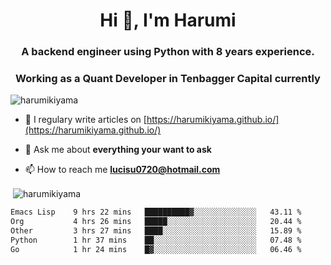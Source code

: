 <h1 align="center">Hi 👋, I'm Harumi</h1>
<h3 align="center">A backend engineer using <b>Python</b> with 8 years experience.</h3>
<h3 align="center">Working as a Quant Developer in <b>Tenbagger Capital</b> currently</h3>

<p align="left"> <img src="https://komarev.com/ghpvc/?username=harumikiyama" alt="harumikiyama" /> </p>


- 📝 I regulary write articles on [https://harumikiyama.github.io/](https://harumikiyama.github.io/)

- 💬 Ask me about **everything your want to ask**

- 📫 How to reach me **lucisu0720@hotmail.com**

<p>&nbsp;<img align="center" src="https://github-readme-stats.vercel.app/api?username=harumikiyama&show_icons=true" alt="harumikiyama" /></p>


<!--START_SECTION:waka-->

```txt
Emacs Lisp    9 hrs 22 mins   ██████████▓░░░░░░░░░░░░░░   43.11 %
Org           4 hrs 26 mins   █████░░░░░░░░░░░░░░░░░░░░   20.44 %
Other         3 hrs 27 mins   ████░░░░░░░░░░░░░░░░░░░░░   15.89 %
Python        1 hr 37 mins    ██░░░░░░░░░░░░░░░░░░░░░░░   07.48 %
Go            1 hr 24 mins    █▓░░░░░░░░░░░░░░░░░░░░░░░   06.46 %
```

<!--END_SECTION:waka-->
